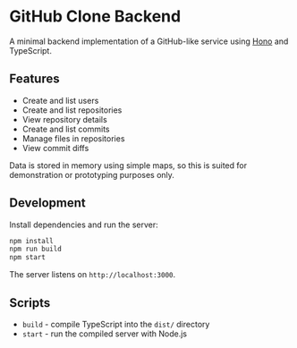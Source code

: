 # GitHub Clone Backend

A minimal backend implementation of a GitHub-like service using [Hono](https://hono.dev/) and TypeScript.

## Features

- Create and list users
- Create and list repositories
- View repository details
- Create and list commits
- Manage files in repositories
- View commit diffs

Data is stored in memory using simple maps, so this is suited for demonstration or prototyping purposes only.

## Development

Install dependencies and run the server:

```bash
npm install
npm run build
npm start
```

The server listens on `http://localhost:3000`.

## Scripts

- `build` - compile TypeScript into the `dist/` directory
- `start` - run the compiled server with Node.js
